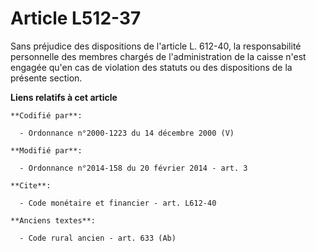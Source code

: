 # Article L512-37

Sans préjudice des dispositions de l'article L. 612-40, la responsabilité personnelle des membres chargés de l'administration
de la caisse n'est engagée qu'en cas de violation des statuts ou des dispositions de la présente section.

**Liens relatifs à cet article**

	**Codifié par**:

	  - Ordonnance n°2000-1223 du 14 décembre 2000 (V)

	**Modifié par**:

	  - Ordonnance n°2014-158 du 20 février 2014 - art. 3

	**Cite**:

	  - Code monétaire et financier - art. L612-40

	**Anciens textes**:

	  - Code rural ancien - art. 633 (Ab)

